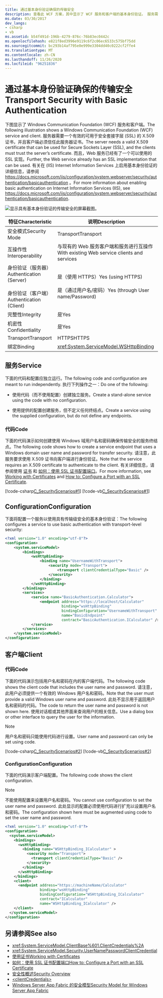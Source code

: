 ```yaml
---
title: 通过基本身份验证确保的传输安全
description: 查看此 WCF 方案，其中显示了 WCF 服务和客户端的基本身份验证。 服务需要客户端信任的有效证书。
ms.date: 03/30/2017
dev_langs:
- csharp
- vb
ms.assetid: b54f491d-196b-4279-876c-76b83ec0442c
ms.openlocfilehash: e821f8ed3996e9119c6f2c06ec6533c575bf75dd
ms.sourcegitcommit: bc293b14af795e0e999e3304dd40c0222cf2ffe4
ms.translationtype: MT
ms.contentlocale: zh-CN
ms.lasthandoff: 11/26/2020
ms.locfileid: "96251836"
---
```

# <a name="transport-security-with-basic-authentication"></a><span data-ttu-id="77c44-104">通过基本身份验证确保的传输安全</span><span class="sxs-lookup"><span data-stu-id="77c44-104">Transport Security with Basic Authentication</span></span>

<span data-ttu-id="77c44-105">下图显示了 Windows Communication Foundation (WCF) 服务和客户端。</span><span class="sxs-lookup"><span data-stu-id="77c44-105">The following illustration shows a Windows Communication Foundation (WCF) service and client.</span></span> <span data-ttu-id="77c44-106">服务器需要一个有效的可用于安全套接字层 (SSL) 的 X.509 证书，并且客户端必须信任此服务器证书。</span><span class="sxs-lookup"><span data-stu-id="77c44-106">The server needs a valid X.509 certificate that can be used for Secure Sockets Layer (SSL), and the clients must trust the server’s certificate.</span></span> <span data-ttu-id="77c44-107">而且，Web 服务已经有了一个可以使用的 SSL 实现。</span><span class="sxs-lookup"><span data-stu-id="77c44-107">Further, the Web service already has an SSL implementation that can be used.</span></span> <span data-ttu-id="77c44-108">有关在 (IIS) Internet Information Services 上启用基本身份验证的详细信息，请参阅 <https://docs.microsoft.com/iis/configuration/system.webserver/security/authentication/basicauthentication> 。</span><span class="sxs-lookup"><span data-stu-id="77c44-108">For more information about enabling basic authentication on Internet Information Services (IIS), see <https://docs.microsoft.com/iis/configuration/system.webserver/security/authentication/basicauthentication>.</span></span>  
  
 ![显示具有基本身份验证的传输安全的屏幕截图。](./media/transport-security-with-basic-authentication/transport-security-basic-authentication.gif)  
  
|<span data-ttu-id="77c44-110">特征</span><span class="sxs-lookup"><span data-stu-id="77c44-110">Characteristic</span></span>|<span data-ttu-id="77c44-111">说明</span><span class="sxs-lookup"><span data-stu-id="77c44-111">Description</span></span>|  
|--------------------|-----------------|  
|<span data-ttu-id="77c44-112">安全模式</span><span class="sxs-lookup"><span data-stu-id="77c44-112">Security Mode</span></span>|<span data-ttu-id="77c44-113">Transport</span><span class="sxs-lookup"><span data-stu-id="77c44-113">Transport</span></span>|  
|<span data-ttu-id="77c44-114">互操作性</span><span class="sxs-lookup"><span data-stu-id="77c44-114">Interoperability</span></span>|<span data-ttu-id="77c44-115">与现有的 Web 服务客户端和服务进行互操作</span><span class="sxs-lookup"><span data-stu-id="77c44-115">With existing Web service clients and services</span></span>|  
|<span data-ttu-id="77c44-116">身份验证（服务器）</span><span class="sxs-lookup"><span data-stu-id="77c44-116">Authentication (Server)</span></span><br /><br /> <span data-ttu-id="77c44-117">身份验证（客户端）</span><span class="sxs-lookup"><span data-stu-id="77c44-117">Authentication (Client)</span></span>|<span data-ttu-id="77c44-118">是（使用 HTTPS）</span><span class="sxs-lookup"><span data-stu-id="77c44-118">Yes (using HTTPS)</span></span><br /><br /> <span data-ttu-id="77c44-119">是（通过用户名/密码）</span><span class="sxs-lookup"><span data-stu-id="77c44-119">Yes (through User name/Password)</span></span>|  
|<span data-ttu-id="77c44-120">完整性</span><span class="sxs-lookup"><span data-stu-id="77c44-120">Integrity</span></span>|<span data-ttu-id="77c44-121">是</span><span class="sxs-lookup"><span data-stu-id="77c44-121">Yes</span></span>|  
|<span data-ttu-id="77c44-122">机密性</span><span class="sxs-lookup"><span data-stu-id="77c44-122">Confidentiality</span></span>|<span data-ttu-id="77c44-123">是</span><span class="sxs-lookup"><span data-stu-id="77c44-123">Yes</span></span>|  
|<span data-ttu-id="77c44-124">Transport</span><span class="sxs-lookup"><span data-stu-id="77c44-124">Transport</span></span>|<span data-ttu-id="77c44-125">HTTPS</span><span class="sxs-lookup"><span data-stu-id="77c44-125">HTTPS</span></span>|  
|<span data-ttu-id="77c44-126">绑定</span><span class="sxs-lookup"><span data-stu-id="77c44-126">Binding</span></span>|<xref:System.ServiceModel.WSHttpBinding>|  
  
## <a name="service"></a><span data-ttu-id="77c44-127">服务</span><span class="sxs-lookup"><span data-stu-id="77c44-127">Service</span></span>  

 <span data-ttu-id="77c44-128">下面的代码和配置应独立运行。</span><span class="sxs-lookup"><span data-stu-id="77c44-128">The following code and configuration are meant to run independently.</span></span> <span data-ttu-id="77c44-129">执行下列操作之一：</span><span class="sxs-lookup"><span data-stu-id="77c44-129">Do one of the following:</span></span>  
  
- <span data-ttu-id="77c44-130">使用代码（而不使用配置）创建独立服务。</span><span class="sxs-lookup"><span data-stu-id="77c44-130">Create a stand-alone service using the code with no configuration.</span></span>  
  
- <span data-ttu-id="77c44-131">使用提供的配置创建服务，但不定义任何终结点。</span><span class="sxs-lookup"><span data-stu-id="77c44-131">Create a service using the supplied configuration, but do not define any endpoints.</span></span>  
  
### <a name="code"></a><span data-ttu-id="77c44-132">代码</span><span class="sxs-lookup"><span data-stu-id="77c44-132">Code</span></span>  

 <span data-ttu-id="77c44-133">下面的代码演示如何创建使用 Windows 域用户名和密码确保传输安全的服务终结点。</span><span class="sxs-lookup"><span data-stu-id="77c44-133">The following code shows how to create a service endpoint that uses a Windows domain user name and password for transfer security.</span></span> <span data-ttu-id="77c44-134">请注意，此服务要求使用 X.509 证书向客户端进行身份验证。</span><span class="sxs-lookup"><span data-stu-id="77c44-134">Note that the service requires an X.509 certificate to authenticate to the client.</span></span> <span data-ttu-id="77c44-135">有关详细信息，请参阅使用 [证书](working-with-certificates.md) 和 [如何：使用 SSL 证书配置端口](how-to-configure-a-port-with-an-ssl-certificate.md)。</span><span class="sxs-lookup"><span data-stu-id="77c44-135">For more information, see [Working with Certificates](working-with-certificates.md) and [How to: Configure a Port with an SSL Certificate](how-to-configure-a-port-with-an-ssl-certificate.md).</span></span>  
  
 [!code-csharp[C_SecurityScenarios#1](../../../../samples/snippets/csharp/VS_Snippets_CFX/c_securityscenarios/cs/source.cs#1)]
 [!code-vb[C_SecurityScenarios#1](../../../../samples/snippets/visualbasic/VS_Snippets_CFX/c_securityscenarios/vb/source.vb#1)]  
  
## <a name="configuration"></a><span data-ttu-id="77c44-136">Configuration</span><span class="sxs-lookup"><span data-stu-id="77c44-136">Configuration</span></span>  

 <span data-ttu-id="77c44-137">下面将配置一个服务以使用具有传输级安全的基本身份验证：</span><span class="sxs-lookup"><span data-stu-id="77c44-137">The following configures a service to use basic authentication with transport-level security:</span></span>  
  
```xml  
<?xml version="1.0" encoding="utf-8"?>  
<configuration>  
    <system.serviceModel>  
        <bindings>  
            <wsHttpBinding>  
                <binding name="UsernameWithTransport">  
                    <security mode="Transport">  
                        <transport clientCredentialType="Basic" />  
                    </security>  
                </binding>  
            </wsHttpBinding>  
        </bindings>  
        <services>  
            <service name="BasicAuthentication.Calculator">  
                <endpoint address="https://localhost/Calculator"  
                          binding="wsHttpBinding"
                          bindingConfiguration="UsernameWithTransport"  
                          name="BasicEndpoint"
                          contract="BasicAuthentication.ICalculator" />  
            </service>  
        </services>  
    </system.serviceModel>  
</configuration>  
```  
  
## <a name="client"></a><span data-ttu-id="77c44-138">客户端</span><span class="sxs-lookup"><span data-stu-id="77c44-138">Client</span></span>  
  
### <a name="code"></a><span data-ttu-id="77c44-139">代码</span><span class="sxs-lookup"><span data-stu-id="77c44-139">Code</span></span>  

 <span data-ttu-id="77c44-140">下面的代码演示包括用户名和密码在内的客户端代码。</span><span class="sxs-lookup"><span data-stu-id="77c44-140">The following code shows the client code that includes the user name and password.</span></span> <span data-ttu-id="77c44-141">请注意，此用户必须提供一个有效的 Windows 用户名和密码。</span><span class="sxs-lookup"><span data-stu-id="77c44-141">Note that the user must provide a valid Windows user name and password.</span></span> <span data-ttu-id="77c44-142">此处不显示用于返回用户名和密码的代码。</span><span class="sxs-lookup"><span data-stu-id="77c44-142">The code to return the user name and password is not shown here.</span></span> <span data-ttu-id="77c44-143">使用对话框或其他界面来查询用户的相关信息。</span><span class="sxs-lookup"><span data-stu-id="77c44-143">Use a dialog box or other interface to query the user for the information.</span></span>  
  
> [!NOTE]
> <span data-ttu-id="77c44-144">用户名和密码只能使用代码进行设置。</span><span class="sxs-lookup"><span data-stu-id="77c44-144">User name and password can only be set using code.</span></span>  
  
 [!code-csharp[C_SecurityScenarios#2](../../../../samples/snippets/csharp/VS_Snippets_CFX/c_securityscenarios/cs/source.cs#2)]
 [!code-vb[C_SecurityScenarios#2](../../../../samples/snippets/visualbasic/VS_Snippets_CFX/c_securityscenarios/vb/source.vb#2)]  
  
### <a name="configuration"></a><span data-ttu-id="77c44-145">Configuration</span><span class="sxs-lookup"><span data-stu-id="77c44-145">Configuration</span></span>  

 <span data-ttu-id="77c44-146">下面的代码演示客户端配置。</span><span class="sxs-lookup"><span data-stu-id="77c44-146">The following code shows the client configuration.</span></span>  
  
> [!NOTE]
> <span data-ttu-id="77c44-147">不能使用配置来设置用户名和密码。</span><span class="sxs-lookup"><span data-stu-id="77c44-147">You cannot use configuration to set the user name and password.</span></span> <span data-ttu-id="77c44-148">此处显示的配置必须使用代码进行扩充以设置用户名和密码。</span><span class="sxs-lookup"><span data-stu-id="77c44-148">The configuration shown here must be augmented using code to set the user name and password.</span></span>  
  
```xml  
<?xml version="1.0" encoding="utf-8"?>  
<configuration>  
  <system.serviceModel>  
    <bindings>  
      <wsHttpBinding>  
        <binding name="WSHttpBinding_ICalculator" >  
          <security mode="Transport">  
            <transport clientCredentialType="Basic" />  
          </security>  
        </binding>  
      </wsHttpBinding>  
    </bindings>  
    <client>  
      <endpoint address="https://machineName/Calculator"
                binding="wsHttpBinding"  
                bindingConfiguration="WSHttpBinding_ICalculator"
                contract="ICalculator"  
                name="WSHttpBinding_ICalculator" />  
    </client>  
  </system.serviceModel>  
</configuration>  
```  
  
## <a name="see-also"></a><span data-ttu-id="77c44-149">另请参阅</span><span class="sxs-lookup"><span data-stu-id="77c44-149">See also</span></span>

- <xref:System.ServiceModel.ClientBase%601.ClientCredentials%2A>
- <xref:System.ServiceModel.Security.UserNamePasswordClientCredential>
- [<span data-ttu-id="77c44-150">使用证书</span><span class="sxs-lookup"><span data-stu-id="77c44-150">Working with Certificates</span></span>](working-with-certificates.md)
- [<span data-ttu-id="77c44-151">如何：使用 SSL 证书配置端口</span><span class="sxs-lookup"><span data-stu-id="77c44-151">How to: Configure a Port with an SSL Certificate</span></span>](how-to-configure-a-port-with-an-ssl-certificate.md)
- [<span data-ttu-id="77c44-152">安全性概述</span><span class="sxs-lookup"><span data-stu-id="77c44-152">Security Overview</span></span>](security-overview.md)
- [\<clientCredentials>](../../configure-apps/file-schema/wcf/clientcredentials.md)
- <span data-ttu-id="77c44-153">[Windows Server App Fabric 的安全模型](/previous-versions/appfabric/ee677202(v=azure.10))</span><span class="sxs-lookup"><span data-stu-id="77c44-153">[Security Model for Windows Server App Fabric](/previous-versions/appfabric/ee677202(v=azure.10))</span></span>
